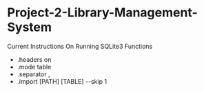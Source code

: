 # Project-2-Library-Management-System
Current Instructions On Running SQLite3 Functions
- .headers on
- .mode table
- .separator ,
- .import \[PATH\] \[TABLE\] --skip 1